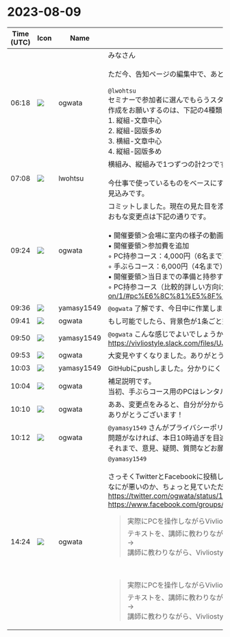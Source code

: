 # 2023-08-09

|Time (UTC)|Icon|Name|Message|
|---|---|---|---|
|06:18|![](https://avatars.slack-edge.com/2019-11-22/845042642576_070441337abaca9fb7b3_72.png)|ogwata|みなさん<br><br>ただ今、告知ページの編集中で、あと何点か課題解決したらコミットします（こちらにもお知らせします）。<br><br>`@lwohtsu`<br>セミナーで参加者に選んでもらうスタイルシートについて質問です。<br>作成をお願いするのは、下記の4種類という理解でよろしかったでしょうか？<br>1. 縦組-文章中心<br>2. 縦組-図版多め<br>3. 横組-文章中心<br>4. 縦組-図版多め<br>|
|07:08|![](https://secure.gravatar.com/avatar/6a1342affe7c337c61db338b633abef3.jpg?s=72&d=https%3A%2F%2Fa.slack-edge.com%2Fdf10d%2Fimg%2Favatars%2Fava_0024-72.png)|lwohtsu|横組み、縦組みで1つずつの計2つです。<br><br>今仕事で使っているものをベースにするので、文字サイズ、行送りは変更可能で、文章中心も図版多めのどちらでも対応可能となる見込みです。|
|09:24|![](https://avatars.slack-edge.com/2019-11-22/845042642576_070441337abaca9fb7b3_72.png)|ogwata|コミットしました。現在の見た目を添付します。<br>おもな変更点は下記の通りです。<br><br>• 開催要領＞会場に室内の様子の動画を追加<br>• 開催要領＞参加費を追加<br>    ◦ PC持参コース：4,000円（6名まで）<br>    ◦ 手ぶらコース：6,000円（4名まで）<br>• 開催要領＞当日までの準備と持参するものを下記のように修正<br>    ◦ PC持参コース（比較的詳しい方向け。*<http://127.0.0.1:4000/ja/hands-on/1/#pc%E6%8C%81%E5%8F%82%E3%82%B3%E3%83%BC%E3%82%B9%E3%81%AE%E5%A0%B4%E5%90%88|当日までの準備>*にある環境を構築したWindows, Mac, LinuxのノートPCを持参して参加）<br>    ◦ 手ぶらコース（Win、Mac最大各2名ずつ。主催者が当日貸与する環境構築ずみのノートPCを利用して参加）<br>• 第2部で使用するテキストと画像について＞ご自分で用意する場合を、下記のように修正<br>    ◦ 文字量：8,000〜57,000字<br>    ◦ 画像：1つ以上<br>• 見出し「第2部で使用するスタイルシートについて」を「第2部で制作する書籍」に修正<br>• 「第2部で制作する書籍」の項目を、下記のように修正<br>    ◦ 頁数：12〜52ページ<br>    ◦ 組方向：縦組用と横組用から選択<br>参加費が大変リーズナブルになりましたが、言うまでもなく大津さんのご協力により実現した値段です！<br>まだプライバシーポリシーのページが雑という問題はありますが、これでよければマージして告知開始できます。<br>https://vivliostyle.slack.com/files/UJS3RCS86/F05LKFRT1JT/127.0.0.1_4000_ja_hands-on_1___1_.png|
|09:36|![](https://secure.gravatar.com/avatar/b2dffef7ce30f6f8f399f2a172229711.jpg?s=72&d=https%3A%2F%2Fa.slack-edge.com%2Fdf10d%2Fimg%2Favatars%2Fava_0012-72.png)|yamasy1549|`@ogwata` 了解です、今日中に作業します！|
|09:41|![](https://avatars.slack-edge.com/2019-11-22/845042642576_070441337abaca9fb7b3_72.png)|ogwata|もし可能でしたら、背景色が1条ごと交互にグレイと白になるようにしていただけると、読みやすいと思います。|
|09:50|![](https://secure.gravatar.com/avatar/b2dffef7ce30f6f8f399f2a172229711.jpg?s=72&d=https%3A%2F%2Fa.slack-edge.com%2Fdf10d%2Fimg%2Favatars%2Fava_0012-72.png)|yamasy1549|`@ogwata` こんな感じでよいでしょうか？<br>https://vivliostyle.slack.com/files/UJ734DS4V/F05LKKV1MBR/127.0.0.1_4000_ja_privacy-policy_.png|
|09:53|![](https://avatars.slack-edge.com/2019-11-22/845042642576_070441337abaca9fb7b3_72.png)|ogwata|大変見やすくなりました。ありがとうございます！|
|10:03|![](https://secure.gravatar.com/avatar/b2dffef7ce30f6f8f399f2a172229711.jpg?s=72&d=https%3A%2F%2Fa.slack-edge.com%2Fdf10d%2Fimg%2Favatars%2Fava_0012-72.png)|yamasy1549|GitHubにpushしました。分かりにくくてすみません 🙇|
|10:04|![](https://avatars.slack-edge.com/2019-11-22/845042642576_070441337abaca9fb7b3_72.png)|ogwata|補足説明です。<br>当初、手ぶらコース用のPCはレンタルで手配するつもりでした。これは<https://pc.rentalbusters.net/note/|法パソ> のサイトで「1日最低1,500円」というのを見たからです。<br>しかし、電話をして聞いてみると、この料金は2年以上の長期に限った話。しかも1日レンタルはなく月単位で、その場合1台5,400円です。<br>というわけで、レンタルによる手配はあきらめ、私と村上さんが持っている予備パソコンに限定することにしました。<br><blockquote>ノートパソコン(PC)レンタルなら法パソ！法人パソコンレンタルは法人向けパソコン・PC・OA機器のレンタルサービスです。【最短即日出荷】で1日からOffice搭載PCをレンタル可能です。パソコン導入前のキッティングからデータ消去のソリューションサービスも提供。短期・長期OK。全国納品スピード対応。お気軽にお問い合わせ下さい。TEL:0120-222-762</blockquote>|
|10:10|![](https://avatars.slack-edge.com/2019-11-22/845042642576_070441337abaca9fb7b3_72.png)|ogwata|ああ、変更点をみると、自分が分からなかった部分が分かって勉強になります。<br>ありがとうございます！|
|10:12|![](https://avatars.slack-edge.com/2019-11-22/845042642576_070441337abaca9fb7b3_72.png)|ogwata|`@yamasy1549` さんがプライバシーポリシーの見た目を整えてくれました。<br>問題がなければ、本日10時過ぎを目途にマージします。<br>それまで、意見、疑問、質問などお願いします！|
|14:24|![](https://avatars.slack-edge.com/2019-11-22/845042642576_070441337abaca9fb7b3_72.png)|ogwata|`@yamasy1549`<br><br>さっそくTwitterとFacebookに投稿したのですが、OGP画像を含めてくれません。<br>なにが悪いのか、ちょっと見ていただけませんか？<br><https://twitter.com/ogwata/status/1689279598729560064><br><https://www.facebook.com/groups/vivliostyle/posts/3533593986861462/><br><blockquote>実際にPCを操作しながらVivliostyleによる本作りを体験できるハンズオンセミナー、限定10名の募集です❗　自分で用意したテキストを、講師に教わりながら本にします。作ったデータは実際にPOD印刷して、後日ご自宅にお届けます。詳細はこちら→<br>講師に教わりながら、Vivliostyleで本を作る！…</blockquote><br><blockquote>実際にPCを操作しながらVivliostyleによる本作りを体験できるハンズオンセミナー、限定10名の募集です❗　自分で用意したテキストを、講師に教わりながら本にします。作ったデータは実際にPOD印刷して、後日ご自宅にお届けます。詳細はこちら→<br>講師に教わりながら、Vivliostyleで本を作る！ <https://vivliostyle.org/ja/hands-on/1/> #Vivliostyle</blockquote>|
